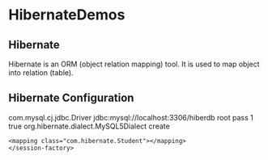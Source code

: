 # HibernateDemos

## Hibernate
Hibernate is an ORM (object relation mapping) tool.
It is used to map object into relation (table).

## Hibernate Configuration

<?xml version="1.0" encoding="UTF-8"?>

<!DOCTYPE hibernate-configuration PUBLIC
        "-//Hibernate/Hibernate Configuration DTD 3.0//EN"
	"http://hibernate.org/dtd/hibernate-configuration-3.0.dtd">
	
<hibernate-configuration>
    <session-factory>
        <property name="hibernate.connection.driver_class">com.mysql.cj.jdbc.Driver</property>
        <property name="hibernate.connection.url">jdbc:mysql://localhost:3306/hiberdb</property>
        <property name="hibernate.connection.username">root</property>
        <property name="hibernate.connection.password">pass</property>
        <property name="hibernate.connection.pool_size">1</property>
                <property name="hibernate.show_sql">true</property>
        <property name="hibernate.dialect">org.hibernate.dialect.MySQL5Dialect</property>
        <property name="hbm2ddl.auto">create</property> 

	<mapping class="com.hibernate.Student"></mapping>
    </session-factory>
</hibernate-configuration>
